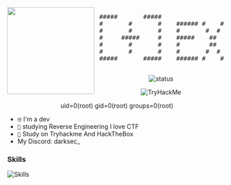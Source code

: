 <img src="https://github.com/DARKSECshell/darksec/blob/main/nyancat-rainbow-cat.gif" width="200" height="200" align='left'>

<pre>
 #####       #####                                                                                            
 #       #       #    ###### #    # #####  #       ####  # ##### 
 #       #       #    #       #  #  #    # #      #    # #   #   
 #     #####     #    #####    ##   #    # #      #    # #   #  
 #       #       #    #        ##   #####  #      #    # #   # 
 #       #       #    #       #  #  #      #      #    # #   #  
 #####       #####    ###### #    # #      ######  ####  #   #
                                                                                                              
</pre>
<div align="center">

![status](https://streak-stats.demolab.com?user=Detrew&theme=transparent&hide_border=true&&layout=compact)

</div>
<div align="center">
 <img src="https://tryhackme-badges.s3.amazonaws.com/Userblack.png" alt="TryHackMe">
 
uid=0(root) gid=0(root) groups=0(root)
</div>

- <code>🤓</code> I'm a dev
- <code>🧠</code> studying Reverse Engineering I love CTF
- <code>🥇</code> Study on  Tryhackme And HackTheBox
- My Discord: darksec_


<h3>Skills</h3>

![Skills](https://skillicons.dev/icons?i=bash,python,linux,html)
